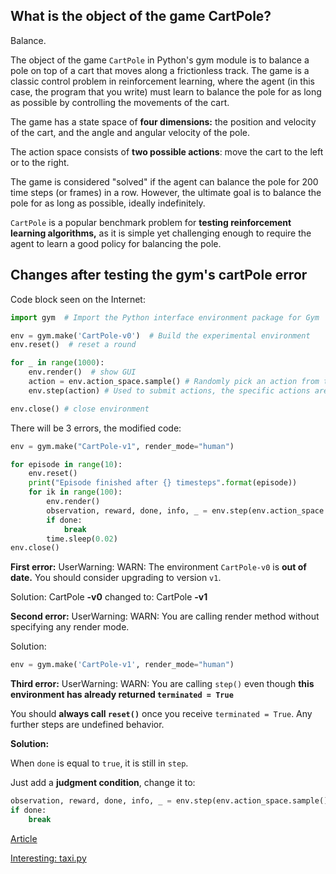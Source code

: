 ## What is the object of the game CartPole?

Balance.

The object of the game `CartPole` in Python's gym module is to balance a pole on top of a cart that moves along a frictionless track. The game is a classic control problem in reinforcement learning, where the agent (in this case, the program that you write) must learn to balance the pole for as long as possible by controlling the movements of the cart.

The game has a state space of **four dimensions:** the position and velocity of the cart, and the angle and angular velocity of the pole.

The action space consists of **two possible actions**: move the cart to the left or to the right.

The game is considered "solved" if the agent can balance the pole for 200 time steps (or frames) in a row. However, the ultimate goal is to balance the pole for as long as possible, ideally indefinitely.

`CartPole` is a popular benchmark problem for **testing reinforcement learning algorithms,** as it is simple yet challenging enough to require the agent to learn a good policy for balancing the pole.

## Changes after testing the gym's cartPole error

Code block seen on the Internet:

```py
import gym  # Import the Python interface environment package for Gym

env = gym.make('CartPole-v0')  # Build the experimental environment
env.reset()  # reset a round

for _ in range(1000):
    env.render()  # show GUI
    action = env.action_space.sample() # Randomly pick an action from the action space
    env.step(action) # Used to submit actions, the specific actions are in brackets

env.close() # close environment
```

There will be 3 errors, the modified code:

```py
env = gym.make("CartPole-v1", render_mode="human")

for episode in range(10):
    env.reset()
    print("Episode finished after {} timesteps".format(episode))
    for ik in range(100):
        env.render()
        observation, reward, done, info, _ = env.step(env.action_space.sample())
        if done:
            break
        time.sleep(0.02)
env.close()
```

**First error:**  UserWarning: WARN: The environment `CartPole-v0` is **out of date.** You should consider upgrading to version `v1`.

Solution:  CartPole **-v0** changed to: CartPole **-v1**

**Second error:** UserWarning: WARN: You are calling render method without specifying any render mode.

Solution:

```py
env = gym.make('CartPole-v1', render_mode="human")
```

**Third error:** UserWarning: WARN: You are calling `step()` even though **this environment has already returned `terminated = True`**

You should **always call `reset()`** once you receive `terminated = True`.  Any further steps are undefined behavior.

**Solution:**

When `done` is equal to `true`, it is still in `step`.

Just add a **judgment condition**, change it to:

```py
observation, reward, done, info, _ = env.step(env.action_space.sample())
if done:
    break
```

[Article](https://blog.csdn.net/insid1out/article/details/128654843)

[Interesting: taxi.py](https://raw.githubusercontent.com/openai/gym/master/gym/envs/toy_text/taxi.py)

<br>
